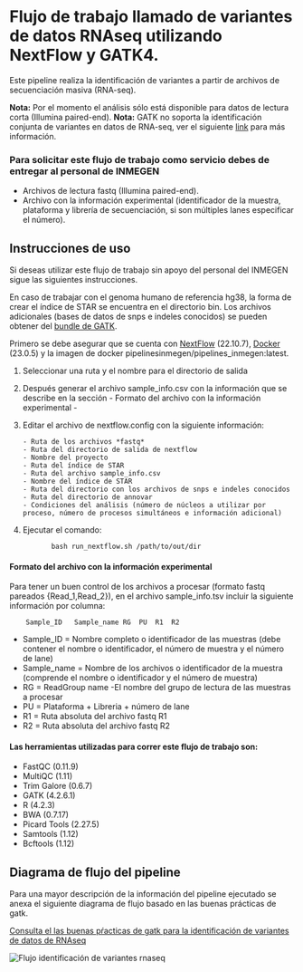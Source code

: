 # Flujo de trabajo llamado de variantes de datos RNAseq utilizando NextFlow y GATK4.

Este pipeline realiza la identificación de variantes a partir de archivos de secuenciación masiva (RNA-seq).

**Nota:** Por el momento el análisis sólo está disponible para datos de lectura corta (Illumina paired-end).
**Nota:** GATK no soporta  la identificación conjunta de variantes en datos de RNA-seq, ver el siguiente [link](https://gatk.broadinstitute.org/hc/en-us/articles/360035531192-RNAseq-short-variant-discovery-SNPs-Indels-) para más información.


### Para solicitar este flujo de trabajo como servicio debes de entregar al personal de INMEGEN 

- Archivos de lectura fastq (Illumina paired-end).
- Archivo con la información experimental (identificador de la muestra, plataforma y librería de secuenciación, si son múltiples lanes especificar el número).

## Instrucciones de uso 

Si deseas utilizar este flujo de trabajo sin apoyo del personal del INMEGEN sigue las siguientes instrucciones.

En caso de trabajar con el genoma humano de referencia hg38, la forma de crear el índice de STAR se encuentra en el directorio bin. Los archivos adicionales (bases de datos de snps e indeles conocidos) se pueden obtener del [bundle de GATK](https://console.cloud.google.com/storage/browser/genomics-public-data/resources/broad/hg38/v0;tab=objects?prefix=&forceOnObjectsSortingFiltering=false).  

Primero se debe asegurar que se cuenta con [NextFlow](https://www.nextflow.io/docs/latest/index.html) (22.10.7), [Docker](https://docs.docker.com/) (23.0.5) y la imagen de docker pipelinesinmegen/pipelines_inmegen:latest.

 1. Seleccionar una ruta y el nombre para el directorio de salida
 2. Después generar el archivo sample_info.csv con la información que se describe en la sección - Formato del archivo con la información experimental -
 3. Editar el archivo de nextflow.config con la siguiente información:

        - Ruta de los archivos *fastq*
        - Ruta del directorio de salida de nextflow
        - Nombre del proyecto 
        - Ruta del índice de STAR
        - Ruta del archivo sample_info.csv
        - Nombre del índice de STAR
        - Ruta del directorio con los archivos de snps e indeles conocidos
        - Ruta del directorio de annovar
        - Condiciones del análisis (número de núcleos a utilizar por proceso, número de procesos simultáneos e información adicional)

  4. Ejecutar el comando: 

                bash run_nextflow.sh /path/to/out/dir

#### Formato del archivo con la información experimental

Para tener un buen control de los archivos a procesar (formato fastq pareados {Read_1,Read_2}), en el archivo sample_info.tsv incluir la siguiente información por columna:
 
		Sample_ID	Sample_name	RG	PU	R1	R2

 - Sample_ID   = Nombre completo o identificador de las muestras (debe contener el nombre o identificador, el número de muestra y el número de lane)
 - Sample_name = Nombre de los archivos o identificador de la muestra (comprende el nombre o identificador y el número de muestra)
 - RG          = ReadGroup name -El nombre del grupo de lectura de las muestras a procesar
 - PU          = Plataforma + Libreria + número de lane
 - R1          = Ruta absoluta del archivo fastq R1
 - R2          = Ruta absoluta del archivo fastq R2

#### Las herramientas utilizadas para correr este flujo de trabajo son:

 - FastQC (0.11.9)
 - MultiQC (1.11)
 - Trim Galore (0.6.7)
 - GATK (4.2.6.1)
 - R (4.2.3)
 - BWA (0.7.17)
 - Picard Tools (2.27.5)
 - Samtools (1.12)
 - Bcftools (1.12)

## Diagrama de flujo del pipeline 

Para una mayor descripción de la información del pipeline ejecutado se anexa el siguiente diagrama de flujo basado en las buenas prácticas de gatk.

[Consulta el las buenas pŕacticas de gatk para la identificación de variantes de datos de RNAseq](https://gatk.broadinstitute.org/hc/en-us/articles/360035531192-RNAseq-short-variant-discovery-SNPs-Indels-) 


![Flujo identificación de variantes rnaseq](../flowcharts/flow_vc-rnaseq.png)
